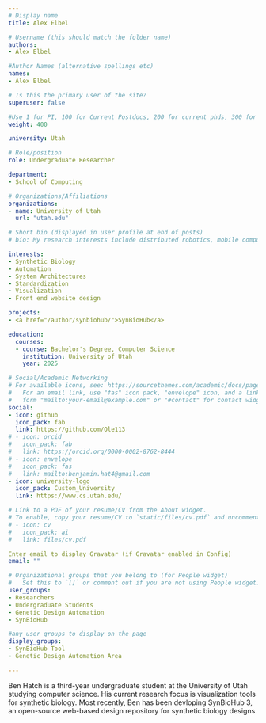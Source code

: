 ```yaml
---
# Display name
title: Alex Elbel

# Username (this should match the folder name)
authors:
- Alex Elbel

#Author Names (alternative spellings etc)
names:
- Alex Elbel

# Is this the primary user of the site?
superuser: false

#Use 1 for PI, 100 for Current Postdocs, 200 for current phds, 300 for current masters, 400 for current undergrads, 800 for alum postdocs, 810 for alum phds, 820 for alum masters, and 830 for alum undergrads, 900 for tools, 1000 for projects
weight: 400

university: Utah

# Role/position
role: Undergraduate Researcher

department:
- School of Computing

# Organizations/Affiliations
organizations:
- name: University of Utah
  url: "utah.edu"

# Short bio (displayed in user profile at end of posts)
# bio: My research interests include distributed robotics, mobile computing and programmable matter.

interests:
- Synthetic Biology
- Automation
- System Architectures
- Standardization
- Visualization
- Front end website design

projects:
- <a href="/author/synbiohub/">SynBioHub</a>

education:
  courses:
  - course: Bachelor's Degree, Computer Science
    institution: University of Utah
    year: 2025

# Social/Academic Networking
# For available icons, see: https://sourcethemes.com/academic/docs/page-builder/#icons
#   For an email link, use "fas" icon pack, "envelope" icon, and a link in the
#   form "mailto:your-email@example.com" or "#contact" for contact widget.
social:
- icon: github
  icon_pack: fab
  link: https://github.com/Ole113
# - icon: orcid
#   icon_pack: fab
#   link: https://orcid.org/0000-0002-8762-8444
# - icon: envelope
#   icon_pack: fas
#   link: mailto:benjamin.hat4@gmail.com 
- icon: university-logo
  icon_pack: Custom_University
  link: https://www.cs.utah.edu/

# Link to a PDF of your resume/CV from the About widget.
# To enable, copy your resume/CV to `static/files/cv.pdf` and uncomment the lines below.
# - icon: cv
#   icon_pack: ai
#   link: files/cv.pdf

Enter email to display Gravatar (if Gravatar enabled in Config)
email: ""

# Organizational groups that you belong to (for People widget)
#   Set this to `[]` or comment out if you are not using People widget.
user_groups:
- Researchers
- Undergraduate Students
- Genetic Design Automation
- SynBioHub

#any user groups to display on the page
display_groups:
- SynBioHub Tool
- Genetic Design Automation Area

---
```

Ben Hatch is a third-year undergraduate student at the University of Utah studying computer science. His current research focus is visualization tools for synthetic biology. Most recently, Ben has been devloping SynBioHub 3, an open-source web-based design repository for synthetic biology designs.